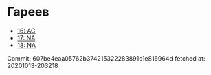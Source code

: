 # Гареев
- [16: AC](16.md)
- [17: NA](17.md)
- [18: NA](18.md)

Commit: 607be4eaa05762b374215322283891c1e816964d
 fetched at: 20201013-203218

